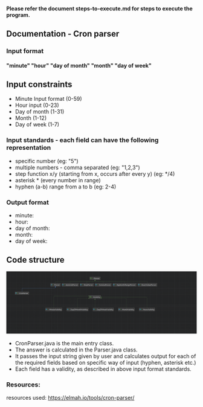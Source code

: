 #### Please refer the document steps-to-execute.md for steps to execute the program.

## Documentation - Cron parser

### Input format 
#### "minute" "hour" "day of month" "month" "day of week"

## Input constraints

- Minute Input format (0-59)
- Hour input (0-23)
- Day of month (1-31)
- Month (1-12)
- Day of week (1-7)

### Input standards - each field can have the following representation 
- specific number (eg: "5")
- multiple numbers - comma separated  (eg: "1,2,3")
- step function x/y (starting from x, occurs after every y) (eg: */4)
- asterisk * (every number in range)
- hyphen (a-b) range from a to b (eg: 2-4)

### Output format

- minute:<will execute for minutes>
- hour:<for these hours>
- day of month:<for these days of month>
- month:<for this months of a year>
- day of week:<for these days of a week>


## Code structure

![/res/structure.png](res/structure.png)

- CronParser.java is the main entry class.
- The answer is calculated in the Parser.java class.
- It passes the input string given by user and calculates output for each of the required fields based on specific way of input (hyphen, asterisk etc.)
- Each field has a validity, as described in above input format standards.

### Resources:
resources used: https://elmah.io/tools/cron-parser/